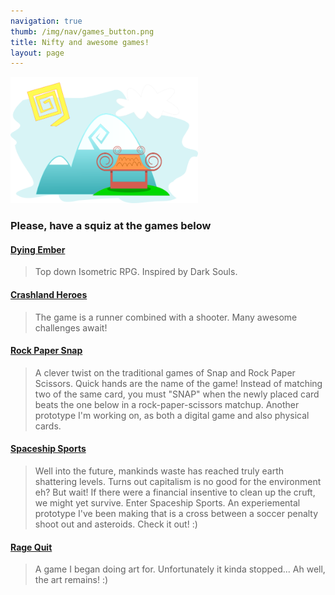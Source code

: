 ```yaml
---
navigation: true
thumb: /img/nav/games_button.png
title: Nifty and awesome games!
layout: page
---
```


<img class="centered-block" src="/img/posts/mountain.png" width="300px">

### Please, have a squiz at the games below

#### [Dying Ember](/games/dyingember)

> Top down Isometric RPG. Inspired by Dark Souls.

#### [Crashland Heroes](/games/crashland)

> The game is a runner combined with a shooter. Many awesome challenges await!

#### [Rock Paper Snap](/games/rps)

> A clever twist on the traditional games of Snap and Rock Paper Scissors. Quick hands are the name of the game! Instead of matching two of the same card, you must "SNAP" when the newly placed card beats the one below in a rock-paper-scissors matchup. Another prototype I'm working on, as both a digital game and also physical cards.


#### [Spaceship Sports](/games/sss)

> Well into the future, mankinds waste has reached truly earth shattering levels. Turns out capitalism is no good for the environment eh? But wait! If there were a financial insentive to clean up the cruft, we might yet survive. Enter Spaceship Sports. An experiemental prototype I've been making that is a cross between a soccer penalty shoot out and asteroids. Check it out! :)

#### [Rage Quit](/games/ragequit)

> A game I began doing art for. Unfortunately it kinda stopped... Ah well, the art remains! :)
